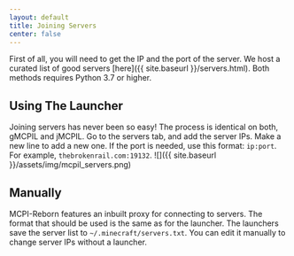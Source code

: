 ```yaml
---
layout: default
title: Joining Servers
center: false
---
```


First of all, you will need to get the IP and the port of the server. We host a curated list of good servers [here]({{ site.baseurl }}/servers.html). Both methods requires Python 3.7 or higher.

## Using The Launcher
Joining servers has never been so easy!
The process is identical on both, gMCPIL and jMCPIL. 
Go to the servers tab, and add the server IPs. Make a new line to add a new one. If the port is needed, use this format: `ip:port`. For example, `thebrokenrail.com:19132`. 
![]({{ site.baseurl }}/assets/img/mcpil_servers.png)

## Manually
MCPI-Reborn features an inbuilt proxy for connecting to servers. The format that should be used is the same as for the launcher. The launchers save the server list to `~/.minecraft/servers.txt`. You can edit it manually to change server IPs without a launcher.
